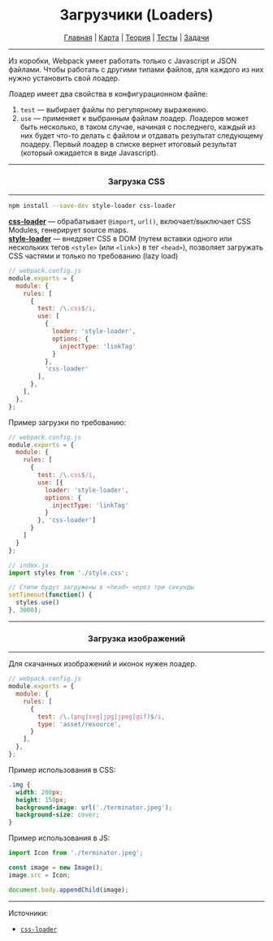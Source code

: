 <div align="center">

# Загрузчики (Loaders)

[Главная](https://github.com/dollaween/junior-roadmap/)
|
[Карта](/roadmap/README.md)
|
[Теория](/theory/README.md)
|
[Тесты](/tests/README.md)
|
[Задачи](/tasks/README.md)

</div>

---

Из коробки, Webpack умеет работать только с Javascript и JSON файлами. Чтобы работать с другими типами файлов, для каждого из них нужно установить свой лоадер.

Лоадер имеет два свойства в конфигурационном файле:
1. `test` — выбирает файлы по регулярному выражению.
2. `use` — применяет к выбранным файлам лоадер. Лоадеров может быть несколько, в таком случае, начиная с последнего, каждый из них будет что-то делать с файлом и отдавать результат следующему лоадеру. Первый лоадер в списке вернет итоговый результат (который ожидается в виде Javascript).

---

<div align="center">

### Загрузка CSS

</div>

---

```bash
npm install --save-dev style-loader css-loader
```

[**css-loader**](https://webpack.js.org/loaders/css-loader/) — обрабатывает `@import`, `url()`, включает/выключает CSS Modules, генерирует source maps.  
[**style-loader**](https://webpack.js.org/loaders/style-loader/) — внедряет CSS в DOM (путем вставки одного или нескольких тегов `<style>` (или `<link>`) в тег `<head>`), позволяет загружать CSS частями и только по требованию (lazy load)

```js
// webpack.config.js
module.exports = {
  module: {
    rules: [
      {
        test: /\.css$/i,
        use: [
          {
            loader: 'style-loader',
            options: {
              injectType: 'linkTag'
            }
          },
          'css-loader'
        ],
      },
    ],
  },
};
```

Пример загрузки по требованию:
```js
// webpack.config.js
module.exports = {
  module: {
    rules: [
      {
        test: /\.css$/i,
        use: [{
          loader: 'style-loader',
          options: {
            injectType: 'linkTag'
          }
        }, 'css-loader']
      }
    ]
  }
};
```

```js
// index.js
import styles from './style.css';

// Стили будут загружены в <head> через три секунды
setTimeout(function() {
  styles.use()
}, 3000);
```

---

<div align="center">

### Загрузка изображений

</div>

---

Для скачанных изображений и иконок нужен лоадер.

```js
// webpack.config.js
module.exports = {
  module: {
    rules: [
      {
        test: /\.(png|svg|jpg|jpeg|gif)$/i,
        type: 'asset/resource',
      }
    ],
  },
};
```

Пример использования в CSS:
```css
.img {
  width: 200px;
  height: 150px;
  background-image: url('./terminator.jpeg');
  background-size: cover;
}
```

Пример использования в JS:
```js
import Icon from './terminator.jpeg';

const image = new Image();
image.src = Icon;

document.body.appendChild(image);
```

---

Источники:
* [`css-loader`](https://webpack.js.org/loaders/css-loader/)

